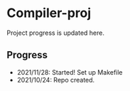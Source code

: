 # Compiler-proj
Project progress is updated here.

## Progress
- 2021/11/28: Started! Set up Makefile
- 2021/10/24: Repo created.
